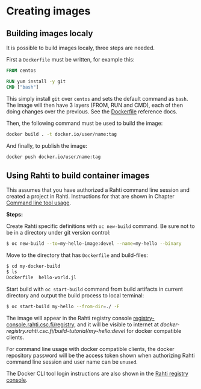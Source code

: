# Creating images

## Building images localy

It is possible to build images localy, three steps are needed.

First a `Dockerfile` must be written, for example this:

```Dockerfile
FROM centos

RUN yum install -y git
CMD ["bash"]
```

This simply install `git` over `centos` and sets the default command as `bash`. The image will then have 3 layers (FROM, RUN and CMD), each of then doing changes over the previous. See the [Dockerfile](https://docs.docker.com/engine/reference/builder/) reference docs.

Then, the following command must be used to build the image:

```bash
docker build . -t docker.io/user/name:tag
```

And finally, to publish the image:

```bash
docker push docker.io/user/name:tag
```

## Using Rahti to build container images

This assumes that you have authorized a Rahti command line session and created
a project in Rahti. Instructions for that are shown in Chapter [Command line
tool usage](../usage/cli.md#cli-cheat-sheet).

**Steps:**

Create Rahti specific definitions with `oc new-build` command. Be sure
not to be in a directory under git version control:

```bash
$ oc new-build --to=my-hello-image:devel --name=my-hello --binary
```

Move to the directory that has `Dockerfile` and build-files:
```bash
$ cd my-docker-build
$ ls
Dockerfile  hello-world.jl
```

Start build with `oc start-build` command from build artifacts in current
directory and output the build process to local terminal:
```bash
$ oc start-build my-hello --from-dir=./ -F
```

The image will appear in the Rahti registry console
[registry-console.rahti.csc.fi/registry](https://registry-console.rahti.csc.fi),
and it will be visible to internet at
*docker-registry.rahti.csc.fi/build-tutorial/my-hello:devel* for docker
compatible clients.

For command line usage with docker compatible clients, the docker repository
password will be the access token shown when authorizing Rahti command line
session and user name can be `unused`.

The Docker CLI tool login instructions are also shown in the [Rahti registry
console](https://registry-console.rahti.csc.fi).

